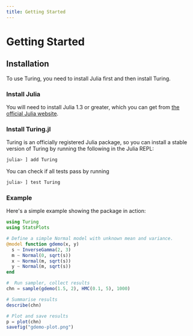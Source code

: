 ```yaml
---
title: Getting Started
---
```


# Getting Started


## Installation

To use Turing, you need to install Julia first and then install Turing.


### Install Julia

You will need to install Julia 1.3 or greater, which you can get from [the official Julia website](http://julialang.org/downloads/).


### Install Turing.jl

Turing is an officially registered Julia package, so you can install a stable version of Turing by running the following in the Julia REPL:

```julia
julia> ] add Turing
```

You can check if all tests pass by running

```julia
julia> ] test Turing
```

### Example

Here's a simple example showing the package in action:


```julia
using Turing
using StatsPlots

# Define a simple Normal model with unknown mean and variance.
@model function gdemo(x, y)
  s ~ InverseGamma(2, 3)
  m ~ Normal(0, sqrt(s))
  x ~ Normal(m, sqrt(s))
  y ~ Normal(m, sqrt(s))
end

#  Run sampler, collect results
chn = sample(gdemo(1.5, 2), HMC(0.1, 5), 1000)

# Summarise results
describe(chn)

# Plot and save results
p = plot(chn)
savefig("gdemo-plot.png")
```
